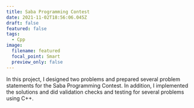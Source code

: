 ```yaml
---
title: Saba Programming Contest
date: 2021-11-02T18:56:06.045Z
draft: false
featured: false
tags:
  - Cpp
image:
  filename: featured
  focal_point: Smart
  preview_only: false
---
```

In this project, I designed two problems and prepared several problem statements for the Saba Programming Contest. In addition, I implemented the solutions and did validation checks and testing for several problems using C++.